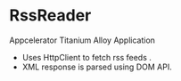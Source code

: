 RssReader
=========

Appcelerator Titanium Alloy Application

- Uses HttpClient to fetch rss feeds . 
- XML response is parsed using DOM API.
